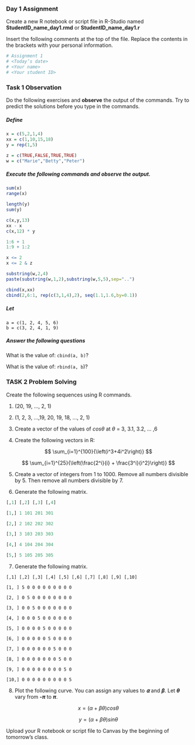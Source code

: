 ### Day 1 Assignment

Create a new R notebook or script file in R-Studio named **StudentID_name_day1.rmd** or **StudentID_name_day1.r** 

Insert the following comments at the top of the file. Replace the contents in the brackets with your personal information.

```R
# Assignment 1
# <Today’s date>
# <Your name>
# <Your student ID>
```

### **Task 1** Observation

Do the following exercises and **observe** the output of the commands. Try to predict the solutions before you type in the commands. 

##### Define

```R
x = c(5,2,1,4)
xx = c(1,10,15,18)
y = rep(1,5)

z = c(TRUE,FALSE,TRUE,TRUE)
w = c("Marie","Betty","Peter") 
```

##### **Execute** the following commands and **observe** the output.

```R
sum(x) 
range(x)

length(y)
sum(y)

c(x,y,13)
xx - x
c(x,12) * y

1:6 + 1
1:9 + 1:2

x <= 2
x <= 2 & z 

substring(w,2,4) 
paste(substring(w,1,2),substring(w,5,5),sep="..")

cbind(x,xx)
cbind(2,6:1, rep(c(3,1,4),2), seq(1.1,1.6,by=0.1))
```

##### Let

```
a = c(1, 2, 4, 5, 6)
b = c(3, 2, 4, 1, 9)
```

##### Answer the following questions

 What is the value of: `cbind(a, b)`?

 What is the value of: `rbind(a, b`)?

### **TASK 2 Problem Solving**

Create the following sequences using R commands.

1. (20, 19, …, 2, 1)

2. (1, 2, 3, …,19, 20, 19, 18, …, 2, 1) 

3. Create a vector of the values of $cos \theta$ at $\theta$ = 3, 3.1, 3.2, … ,6

4. Create the following vectors in R:

$$
\sum_{i=1}^{100}{\left(i^3+4i^2\right)}
$$

$$
\sum_{i=1}^{25}{\left(\frac{2^i}{i} + \frac{3^i}{i^2}\right)}
$$

5. Create a vector of integers from 1 to 1000. Remove all numbers divisible by 5. Then remove all numbers divisible by 7.

6. Generate the following matrix.

```r
[,1] [,2] [,3] [,4]

[1,] 1 101 201 301

[2,] 2 102 202 302

[3,] 3 103 203 303

[4,] 4 104 204 304

[5,] 5 105 205 305
```

7. Generate the following matrix.

```
[,1] [,2] [,3] [,4] [,5] [,6] [,7] [,8] [,9] [,10]

[1, ] 5 0 0 0 0 0 0 0 0 0

[2, ] 0 5 0 0 0 0 0 0 0 0

[3, ] 0 0 5 0 0 0 0 0 0 0

[4, ] 0 0 0 5 0 0 0 0 0 0

[5, ] 0 0 0 0 5 0 0 0 0 0

[6, ] 0 0 0 0 0 5 0 0 0 0

[7, ] 0 0 0 0 0 0 5 0 0 0

[8, ] 0 0 0 0 0 0 0 5 0 0

[9, ] 0 0 0 0 0 0 0 0 5 0

[10,] 0 0 0 0 0 0 0 0 0 5
```

8. Plot the following curve. You can assign any values to ***⍺*** and ***β***. Let ***θ*** vary from **-*π*** to ***π***. 

$$
x = (\alpha + \beta\theta)cos \theta 
$$

$$
y = (\alpha + \beta\theta)sin \theta
$$

Upload your R notebook or script file to Canvas by the beginning of tomorrow’s class.
